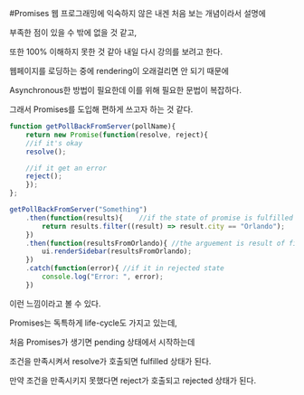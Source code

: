 #Promises
웹 프로그래밍에 익숙하지 않은 내겐 처음 보는 개념이라서 설명에 

부족한 점이 있을 수 밖에 없을 것 같고,

또한 100% 이해하지 못한 것 같아 내일 다시 강의를 보려고 한다. 

웹페이지를 로딩하는 중에 rendering이 오래걸리면 안 되기 때문에 

Asynchronous한 방법이 필요한데 이를 위해 필요한 문법이 복잡하다. 

그래서 Promises를 도입해 편하게 쓰고자 하는 것 같다. 

```javascript
function getPollBackFromServer(pollName){
	return new Promise(function(resolve, reject){
	//if it's okay 
	resolve();

	//if it get an error
	reject();
	});
};

getPollBackFromServer("Something")
	.then(function(results){	//if the state of promise is fulfilled
		return results.filter((result) => result.city == "Orlando");
	})
	.then(function(resultsFromOrlando){	//the arguement is result of first then
		ui.renderSidebar(resultsFromOrlando);
	})
	.catch(function(error){	//if it in rejected state
		console.log("Error: ", error);
	})
```

이런 느낌이라고 볼 수 있다. 

Promises는 독특하게 life-cycle도 가지고 있는데, 

처음 Promises가 생기면 pending 상태에서 시작하는데 

조건을 만족시켜서 resolve가 호출되면 fulfilled 상태가 된다. 

만약 조건을 만족시키지 못했다면 reject가 호출되고 rejected 상태가 된다. 